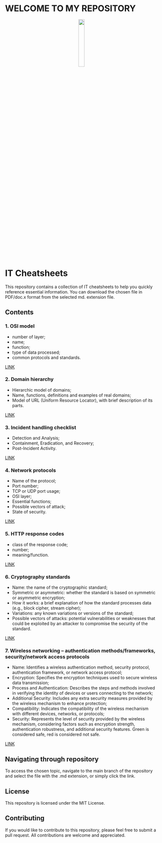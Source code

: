 # WELCOME TO MY REPOSITORY

<p align="center">
<img src="https://i.pinimg.com/originals/71/21/d5/7121d581f292b50843cd7f70d91dd9ef.gif" width="20%">
</p>

# IT Cheatsheets

This repository contains a collection of IT cheatsheets to help you quickly reference essential information. You can download the chosen file in PDF/doc.x format from the selected md. extension file.

## Contents
### 1. OSI model
- number of layer;
- name;
- function;
- type of data processed;
- common protocols and standards.

[LINK](https://github.com/DannnyzZ/IT-Vademecum-Cheatsheets/blob/main/OSI%20Model.md) 

### 2. Domain hierarchy
- Hierarchic model of domains;
- Name, functions, definitions and examples of real domains;
- Model of URL (Uniform Resource Locator), with brief description of its parts.

[LINK](https://github.com/DannnyzZ/IT-Vademecum-Cheatsheets/blob/main/Domain%20Hierarchy.md)

### 3. Incident handling checklist
- Detection and Analysis;
- Containment, Eradication, and Recovery;
- Post-Incident Activity.

[LINK](https://github.com/DannnyzZ/IT-Vademecum-Cheatsheets/blob/main/Incident%20Handling%20Checklist.md)

### 4. Network protocols
- Name of the protocol;
- Port number;
- TCP or UDP port usage;
- OSI layer;
- Essential functions;
- Possible vectors of attack;
- State of security.

[LINK](https://github.com/DannnyzZ/IT-Vademecum-Cheatsheets/blob/main/Network%20Protocols.md)

### 5. HTTP response codes
- class of the response code;
- number;
- meaning/function.

[LINK](https://github.com/DannnyzZ/IT-Vademecum-Cheatsheets/blob/main/HTTP%20Response%20Codes.md)

### 6. Cryptography standards
- Name: the name of the cryptographic standard;
- Symmetric or asymmetric: whether the standard is based on symmetric or asymmetric encryption;
- How it works: a brief explanation of how the standard processes data (e.g., block cipher, stream cipher);
- Variations: any known variations or versions of the standard;
- Possible vectors of attacks: potential vulnerabilities or weaknesses that could be exploited by an attacker to compromise the security of the standard.

[LINK](https://github.com/DannnyzZ/IT-Vademecum-Cheatsheets/blob/main/Cryptography%20standards.md)

### 7. Wireless networking – authentication methods/frameworks, security/network access protocols
- Name: Identifies a wireless authentication method, security protocol, authentication framework, or network access protocol;
- Encryption: Specifies the encryption techniques used to secure wireless data transmission;
- Process and Authentication: Describes the steps and methods involved in verifying the identity of devices or users connecting to the network;
- Additional Security: Includes any extra security measures provided by the wireless mechanism to enhance protection;
- Compatibility: Indicates the compatibility of the wireless mechanism with different devices, networks, or protocols;
- Security: Represents the level of security provided by the wireless mechanism, considering factors such as encryption strength, authentication robustness, and additional security features. Green is considered safe, red is considered not safe.

[LINK](https://github.com/DannnyzZ/IT-Vademecum-Cheatsheets/blob/main/Wireless%20Networking.md)

## Navigating through repository

To access the chosen topic, navigate to the main branch of the repository and select the file with the .md extension, or simply click the link.

## License

This repository is licensed under the MIT License.

## Contributing

If you would like to contribute to this repository, please feel free to submit a pull request. All contributions are welcome and appreciated.
